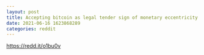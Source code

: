 ```yaml
--- 
layout: post 
title: Accepting bitcoin as legal tender sign of monetary eccentricity 
date: 2021-06-16 1623868289 
categories: reddit 
--- 
```

https://redd.it/o1bu0v